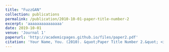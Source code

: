 ```yaml
---
title: "FuzzGAN"
collection: publications
permalink: /publication/2010-10-01-paper-title-number-2
excerpt: 'aaaaaaaaaaaaaaa'
date: 2019-10-01
venue: 'Journal 1'
paperurl: 'http://academicpages.github.io/files/paper2.pdf'
citation: 'Your Name, You. (2010). &quot;Paper Title Number 2.&quot; <i>Journal 1</i>. 1(2).'
---
```

